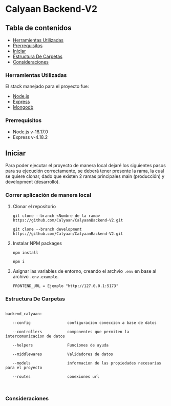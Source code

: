 # Calyaan Backend-V2 

## Tabla de contenidos

- [Herramientas Utilizadas](#herramientas-utilizadas)
- [Prerrequisitos](#prerrequisitos)
- [Iniciar](#iniciar)
- [Estructura De Carpetas](#estructura-de-carpetas)
- [Consideraciones](#consideraciones)

### Herramientas Utilizadas

El stack manejado para el proyecto fue:

* [Node.js](https://nodejs.org/) 
* [Express](https://express.com/) 
* [Mongodb](https://mongodb.com/) 

### Prerrequisitos

* Node.js v-16.17.0
* Express v-4.18.2


## Iniciar

Para poder ejecutar el proyecto de manera local dejaré los siguientes pasos para su ejecución correctamente, se deberá tener presente la rama, la cual se quiere clonar, dado que existen 2 ramas principales main (producción) y development (desarrollo).

### Correr aplicación de manera local 

1. Clonar el repositorio
   ```
   git clone --branch <Nombre de la rama> https://github.com/Calyaan/CalyaanBackend-V2.git
   ```
   ```
   git clone --branch development https://github.com/Calyaan/CalyaanBackend-V2.git
   ```
   
2. Instalar NPM packages 
   ```
   npm install
   ```
   ```
   npm i
   ```
   
3. Asignar las variables de entorno, creando el archvio `.env` en base al archivo `.env.example`.

   ```
   FRONTEND_URL = Ejemplo "http://127.0.0.1:5173"
   ```
   
### Estructura De Carpetas
  ```
                             
  backend_calyaan:  
  
     --config                configuracion coneccion a base de datos
     
     --controllers           componentes que permiten la intercomunicacion de datos

     --helpers               Funciones de ayuda

     --middlewares           Validadores de datos

     --models                informacion de las propiedades necesarias para el proyecto

     --routes                conexiones url 

        
  ```

### Consideraciones
